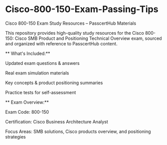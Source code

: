 # Cisco-800-150-Exam-Passing-Tips
Cisco 800-150 Exam Study Resources – PasscertHub Materials

This repository provides high-quality study resources for the Cisco 800-150: Cisco SMB Product and Positioning Technical Overview exam, sourced and organized with reference to PasscertHub content.

** What's Included:**

 Updated exam questions & answers

  Real exam simulation materials 

Key concepts & product positioning summaries

Practice tests for self-assessment

** Exam Overview:**

Exam Code: 800-150

Certification: Cisco Business Architecture Analyst

Focus Areas: SMB solutions, Cisco products overview, and positioning strategies


